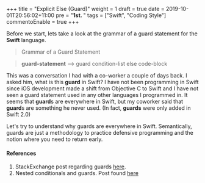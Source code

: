 +++
title = "Explicit Else (Guard)"
weight = 1
draft = true
date = 2019-10-01T20:56:02+11:00
pre = "<b>1st. </b>"
tags = ["Swift", "Coding Style"]
commentoEnable = true
+++


Before we start, lets take a look at the grammar of a guard statement for the **Swift** language.

> Grammar of a Guard Statement

> <strong>guard-statement</strong> --> guard condition-list else code-block

This was a conversation I had with a co-worker a couple of days back. I asked him, what is this **guard** in Swift? I have not been programming in Swift since iOS development made a shift from Objective C to Swift and I have not seen a guard statement used in any other languages I programmed in. It seems that **guard**s are everywhere in Swift, but my coworker said that **guard**s are something he never used. (In fact, **guards** were only added in Swift 2.0)

Let's try to understand why guards are everywhere in Swift. Semantically, guards are just a methodology to practice defensive programming and the notion where you need to return early.


#### References

1. StackExchange post regarding guards [here](https://softwareengineering.stackexchange.com/questions/350472/developer-insists-if-statements-shouldnt-have-negated-conditions-and-should-al).
2. Nested conditionals and guards. Post found [here](https://refactoring.com/catalog/replaceNestedConditionalWithGuardClauses.html)